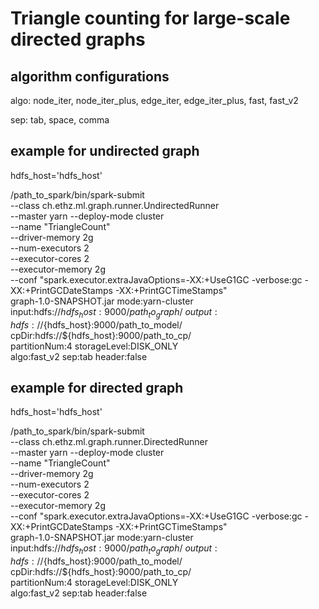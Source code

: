 # Triangle counting for large-scale directed graphs

## algorithm configurations

algo: node_iter, node_iter_plus, edge_iter, edge_iter_plus, fast, fast_v2

sep: tab, space, comma

## example for undirected graph

hdfs_host='hdfs_host'

/path_to_spark/bin/spark-submit \
  --class ch.ethz.ml.graph.runner.UndirectedRunner \
  --master yarn --deploy-mode cluster \
  --name "TriangleCount" \
  --driver-memory 2g \
  --num-executors 2 \
  --executor-cores 2 \
  --executor-memory 2g \
  --conf "spark.executor.extraJavaOptions=-XX:+UseG1GC -verbose:gc -XX:+PrintGCDateStamps -XX:+PrintGCTimeStamps" \
  graph-1.0-SNAPSHOT.jar mode:yarn-cluster \
  input:hdfs://${hdfs_host}:9000/path_to_graph/ \
  output:hdfs://${hdfs_host}:9000/path_to_model/ \
  cpDir:hdfs://${hdfs_host}:9000/path_to_cp/ \
  partitionNum:4 storageLevel:DISK_ONLY \
  algo:fast_v2 sep:tab header:false


## example for directed graph

hdfs_host='hdfs_host'

/path_to_spark/bin/spark-submit \
  --class ch.ethz.ml.graph.runner.DirectedRunner \
  --master yarn --deploy-mode cluster \
  --name "TriangleCount" \
  --driver-memory 2g \
  --num-executors 2 \
  --executor-cores 2 \
  --executor-memory 2g \
  --conf "spark.executor.extraJavaOptions=-XX:+UseG1GC -verbose:gc -XX:+PrintGCDateStamps -XX:+PrintGCTimeStamps" \
  graph-1.0-SNAPSHOT.jar mode:yarn-cluster \
  input:hdfs://${hdfs_host}:9000/path_to_graph/ \
  output:hdfs://${hdfs_host}:9000/path_to_model/ \
  cpDir:hdfs://${hdfs_host}:9000/path_to_cp/ \
  partitionNum:4 storageLevel:DISK_ONLY \
  algo:fast_v2 sep:tab header:false